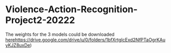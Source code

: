 # Violence-Action-Recognition-Project2-20222

The weights for the 3 models could be downloaded [here](https://drive.google.com/drive/u/0/folders/1bfXrtgIcExd2NfPTaOgrKAuyKJZ8uxDe)https://drive.google.com/drive/u/0/folders/1bfXrtgIcExd2NfPTaOgrKAuyKJZ8uxDe)
